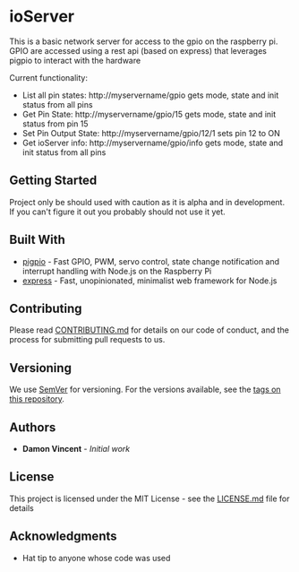 # ioServer

This is a basic network server for access to the gpio on the raspberry pi. 
GPIO are accessed using a rest api (based on express) that leverages pigpio to interact with the hardware

Current functionality:
* List all pin states: http://myservername/gpio gets mode, state and init status from all pins
* Get Pin State: http://myservername/gpio/15 gets mode, state and init status from pin 15
* Set Pin Output State: http://myservername/gpio/12/1 sets pin 12 to ON
* Get ioServer info: http://myservername/gpio/info gets mode, state and init status from all pins

## Getting Started

Project only be should used with caution as it is alpha and in development. If you can't figure it out you probably should not use it yet.

## Built With

* [pigpio](https://github.com/fivdi/pigpio) - Fast GPIO, PWM, servo control, state change notification and interrupt handling with Node.js on the Raspberry Pi 
* [express](https://expressjs.com/) - Fast, unopinionated, minimalist web framework for Node.js

## Contributing

Please read [CONTRIBUTING.md](https://gist.github.com/PurpleBooth/b24679402957c63ec426) for details on our code of conduct, and the process for submitting pull requests to us.

## Versioning

We use [SemVer](http://semver.org/) for versioning. For the versions available, see the [tags on this repository](https://github.com/your/project/tags). 

## Authors

* **Damon Vincent** - *Initial work*

## License

This project is licensed under the MIT License - see the [LICENSE.md](LICENSE.md) file for details

## Acknowledgments

* Hat tip to anyone whose code was used
